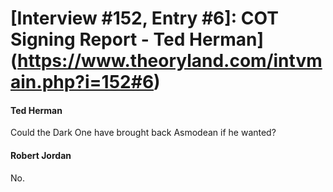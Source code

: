 # [Interview #152, Entry #6]: COT Signing Report - Ted Herman](https://www.theoryland.com/intvmain.php?i=152#6)

#### Ted Herman

Could the Dark One have brought back Asmodean if he wanted?

#### Robert Jordan

No.

